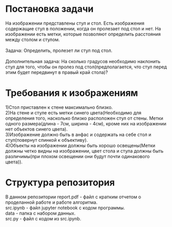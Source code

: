 # Постановка задачи

На изображении представлены стул и стол. Есть изображения содержащие стул в положении, когда он пролезает под стол и нет. На изображении есть метки, которые позволяют определить расстояния между столом и стулом.<br /><br />
Задача: Определить, пролезет ли стул под стол.<br /><br />
Дополнительная задача: На сколько градусов необходимо наклонить стул для того, чтобы он пролез под стол(предполагается, что стул перед этим будет передвинут в правый край стола)?

# Требования к изображениям

1)Стол приставлен к стене максимально близко.<br />
2)На стене и стуле есть метки синего цвета(Необходимо для определения того, насколько близко расположен стул от стены. Метки одного размера(длина - 7см, ширина - 4см), кроме них на изображении нет объектов синего цвета).<br />
3)Изображение должно быть в анфас и содержать на себе стол и стул(повернут спинкой к объективу).<br />
4)Объекты на изображении должны быть хорошо освещены(Метки должны четко видны на изображении, цвет стола и стула должны быть различимы(при плохом освещении они будут почти одинакового цвета)).

# Структура репозитория

В данном репозитории report.pdf - файл с кратким отчетом о проделанной работе и работе алгоритма.<br />
src.ipynb - файл jupyter notebook с кодом программы.<br />
data - папка с набором данных.<br />
src.py - файл с кодом из src.ipynb.